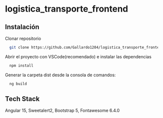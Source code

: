 # logistica_transporte_frontend


## Instalación

Clonar repositorio

```bash
  git clone https://github.com/Gallardo1204/logistica_transporte_frontend.git
```

Abrir el proyecto con VSCode(recomendado) e instalar las dependencias

```bash
  npm install
```

Generar la carpeta dist desde la consola de comandos:

```bash
  ng build
```

## Tech Stack

Angular 15, Sweetalert2, Bootstrap 5, Fontawesome 6.4.0
